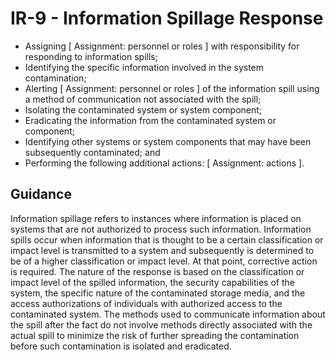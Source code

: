 # IR-9 - Information Spillage Response
- Assigning \[ Assignment: personnel or roles \] with responsibility for responding to information spills;
- Identifying the specific information involved in the system contamination;
- Alerting \[ Assignment: personnel or roles \] of the information spill using a method of communication not associated with the spill;
- Isolating the contaminated system or system component;
- Eradicating the information from the contaminated system or component;
- Identifying other systems or system components that may have been subsequently contaminated; and
- Performing the following additional actions: \[ Assignment: actions \].
## Guidance
Information spillage refers to instances where information is placed on systems that are not authorized to process such information. Information spills occur when information that is thought to be a certain classification or impact level is transmitted to a system and subsequently is determined to be of a higher classification or impact level. At that point, corrective action is required. The nature of the response is based on the classification or impact level of the spilled information, the security capabilities of the system, the specific nature of the contaminated storage media, and the access authorizations of individuals with authorized access to the contaminated system. The methods used to communicate information about the spill after the fact do not involve methods directly associated with the actual spill to minimize the risk of further spreading the contamination before such contamination is isolated and eradicated.